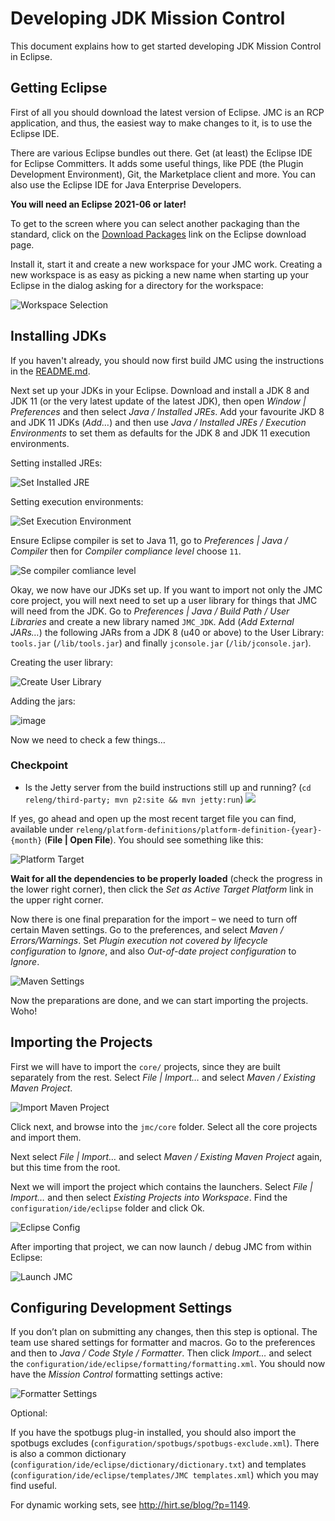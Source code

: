 # Developing JDK Mission Control
This document explains how to get started developing JDK Mission Control in Eclipse.

## Getting Eclipse
First of all you should download the latest version of Eclipse. JMC is an RCP application, and thus, the easiest way to make changes to it, is to use the Eclipse IDE.

There are various Eclipse bundles out there. Get (at least) the Eclipse IDE for Eclipse Committers. It adds some useful things, like PDE (the Plugin Development Environment), Git, the Marketplace client and more. You can also use the Eclipse IDE for Java Enterprise Developers.

**You will need an Eclipse 2021-06 or later!**

To get to the screen where you can select another packaging than the standard, click on the [Download Packages](https://www.eclipse.org/downloads/eclipse-packages) link on the Eclipse download page.

Install it, start it and create a new workspace for your JMC work. Creating a new workspace is as easy as picking a new name when starting up your Eclipse in the dialog asking for a directory for the workspace:

![Workspace Selection](images/workspace.png)

## Installing JDKs
If you haven't already, you should now first build JMC using the instructions in the [README.md](../../README.md). 

Next set up your JDKs in your Eclipse. Download and install a JDK 8 and JDK 11 (or the very latest update of the latest JDK), then open _Window | Preferences_ and then select _Java / Installed JREs_. Add your favourite JKD 8 and JDK 11 JDKs (_Add…_) and then use _Java / Installed JREs / Execution Environments_ to set them as defaults for the JDK 8 and JDK 11 execution environments.

Setting installed JREs:

![Set Installed JRE](images/setinstalledjre.png)

Setting execution environments:

![Set Execution Environment](images/setexecutionenvironment.png)

Ensure Eclipse compiler is set to Java 11, go to _Preferences | Java / Compiler_ then for
_Compiler compliance level_ choose `11`.

![Se compiler comliance level](images/setcompilercompliancelevel.png)

Okay, we now have our JDKs set up. If you want to import not only the JMC core project, you will next need to set up a user library for things that JMC will need from the JDK. Go to _Preferences | Java / Build Path / User Libraries_ and create a new library named `JMC_JDK`. Add (_Add External JARs…_) the following JARs from a JDK 8 (u40 or above) to the User Library: `tools.jar` (`/lib/tools.jar`) and finally `jconsole.jar` (`/lib/jconsole.jar`).

Creating the user library:

![Create User Library](images/createuserlibrary.png)

Adding the jars:

![image](images/addingjars.png)

Now we need to check a few things…

### Checkpoint
* Is the Jetty server from the build instructions still up and running? (`cd releng/third-party; mvn p2:site && mvn jetty:run`)
   ![](images/p2site.png)


If yes, go ahead and open up the most recent target file you can find, available under `releng/platform-definitions/platform-definition-{year}-{month}` (__File | Open File__). You should see something like this:

![Platform Target](images/platformtarget.png)

**Wait for all the dependencies to be properly loaded** (check the progress in the lower right corner), then click the _Set as Active Target Platform_ link in the upper right corner.

Now there is one final preparation for the import – we need to turn off certain Maven settings. Go to the preferences, and select _Maven / Errors/Warnings_. Set _Plugin execution not covered by lifecycle configuration_ to _Ignore_, and also _Out-of-date project configuration_ to _Ignore_.

![Maven Settings](images/mavensettings.png)

Now the preparations are done, and we can start importing the projects. Woho!

## Importing the Projects
First we will have to import the `core/` projects, since they are built separately from the rest. Select _File | Import…_ and select _Maven / Existing Maven Project_.

![Import Maven Project](images/importmaven.png)

Click next, and browse into the `jmc/core` folder. Select all the core projects and import them.

Next select _File | Import…_ and select _Maven / Existing Maven Project_ again, but this time from the root.

Next we will import the project which contains the launchers. Select _File | Import…_ and then select _Existing Projects into Workspace_. Find the `configuration/ide/eclipse` folder and click Ok.

![Eclipse Config](images/eclipseconfig.png)

After importing that project, we can now launch / debug JMC from within Eclipse:

![Launch JMC](images/launchjmc.png)

## Configuring Development Settings
If you don’t plan on submitting any changes, then this step is optional. The team use shared settings for formatter and macros. Go to the preferences and then to _Java / Code Style / Formatter_. Then click _Import…_ and select the `configuration/ide/eclipse/formatting/formatting.xml`. You should now have the _Mission Control_ formatting settings active:

![Formatter Settings](images/formattersettings.png)

Optional:

If you have the spotbugs plug-in installed, you should also import the spotbugs excludes (`configuration/spotbugs/spotbugs-exclude.xml`). There is also a common dictionary (`configuration/ide/eclipse/dictionary/dictionary.txt`) and templates (`configuration/ide/eclipse/templates/JMC templates.xml`) which you may find useful.

For dynamic working sets, see http://hirt.se/blog/?p=1149.